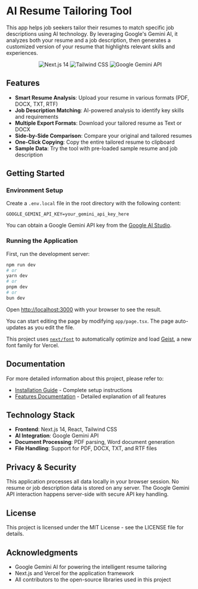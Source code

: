 # AI Resume Tailoring Tool

This app helps job seekers tailor their resumes to match specific job descriptions using AI technology. By leveraging Google's Gemini AI, it analyzes both your resume and a job description, then generates a customized version of your resume that highlights relevant skills and experiences.

<p align="center">
  <img src="https://img.shields.io/badge/Next.js-14-black" alt="Next.js 14" />
  <img src="https://img.shields.io/badge/Tailwind-4.0-blue" alt="Tailwind CSS" />
  <img src="https://img.shields.io/badge/Google-Gemini%20API-green" alt="Google Gemini API" />
</p>

## Features

- **Smart Resume Analysis**: Upload your resume in various formats (PDF, DOCX, TXT, RTF)
- **Job Description Matching**: AI-powered analysis to identify key skills and requirements
- **Multiple Export Formats**: Download your tailored resume as Text or DOCX
- **Side-by-Side Comparison**: Compare your original and tailored resumes
- **One-Click Copying**: Copy the entire tailored resume to clipboard
- **Sample Data**: Try the tool with pre-loaded sample resume and job description

## Getting Started

### Environment Setup

Create a `.env.local` file in the root directory with the following content:

```
GOOGLE_GEMINI_API_KEY=your_gemini_api_key_here
```

You can obtain a Google Gemini API key from the [Google AI Studio](https://ai.google.dev/).

### Running the Application

First, run the development server:

```bash
npm run dev
# or
yarn dev
# or
pnpm dev
# or
bun dev
```

Open [http://localhost:3000](http://localhost:3000) with your browser to see the result.

You can start editing the page by modifying `app/page.tsx`. The page auto-updates as you edit the file.

This project uses [`next/font`](https://nextjs.org/docs/app/building-your-application/optimizing/fonts) to automatically optimize and load [Geist](https://vercel.com/font), a new font family for Vercel.

## Documentation

For more detailed information about this project, please refer to:

- [Installation Guide](./INSTALLATION-GUIDE.md) - Complete setup instructions
- [Features Documentation](./FEATURES.md) - Detailed explanation of all features

## Technology Stack

- **Frontend**: Next.js 14, React, Tailwind CSS
- **AI Integration**: Google Gemini API
- **Document Processing**: PDF parsing, Word document generation
- **File Handling**: Support for PDF, DOCX, TXT, and RTF files

## Privacy & Security

This application processes all data locally in your browser session. No resume or job description data is stored on any server. The Google Gemini API interaction happens server-side with secure API key handling.

## License

This project is licensed under the MIT License - see the LICENSE file for details.

## Acknowledgments

- Google Gemini AI for powering the intelligent resume tailoring
- Next.js and Vercel for the application framework
- All contributors to the open-source libraries used in this project
